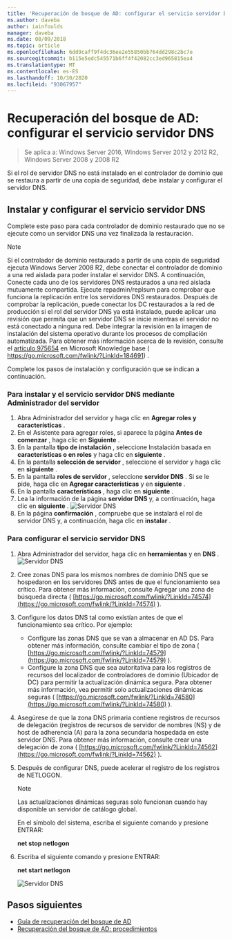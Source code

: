 ```yaml
---
title: 'Recuperación de bosque de AD: configurar el servicio servidor DNS'
ms.author: daveba
author: iainfoulds
manager: daveba
ms.date: 08/09/2018
ms.topic: article
ms.openlocfilehash: 6dd9caff9f4dc36ee2e55850bb764dd298c2bc7e
ms.sourcegitcommit: b115e5edc545571b6ff4f42082cc3ed965815ea4
ms.translationtype: MT
ms.contentlocale: es-ES
ms.lasthandoff: 10/30/2020
ms.locfileid: "93067957"
---
```

# <a name="ad-forest-recovery---configuring-the-dns-server-service"></a>Recuperación del bosque de AD: configurar el servicio servidor DNS

>Se aplica a: Windows Server 2016, Windows Server 2012 y 2012 R2, Windows Server 2008 y 2008 R2

Si el rol de servidor DNS no está instalado en el controlador de dominio que se restaura a partir de una copia de seguridad, debe instalar y configurar el servidor DNS.

## <a name="install-and-configure-the-dns-server-service"></a>Instalar y configurar el servicio servidor DNS

Complete este paso para cada controlador de dominio restaurado que no se ejecute como un servidor DNS una vez finalizada la restauración.

> [!NOTE]
> Si el controlador de dominio restaurado a partir de una copia de seguridad ejecuta Windows Server 2008 R2, debe conectar el controlador de dominio a una red aislada para poder instalar el servidor DNS. A continuación, Conecte cada uno de los servidores DNS restaurados a una red aislada mutuamente compartida. Ejecute repadmin/replsum para comprobar que funciona la replicación entre los servidores DNS restaurados. Después de comprobar la replicación, puede conectar los DC restaurados a la red de producción si el rol del servidor DNS ya está instalado, puede aplicar una revisión que permita que un servidor DNS se inicie mientras el servidor no está conectado a ninguna red. Debe integrar la revisión en la imagen de instalación del sistema operativo durante los procesos de compilación automatizada. Para obtener más información acerca de la revisión, consulte el [artículo 975654](https://go.microsoft.com/fwlink/?LinkId=184691) en Microsoft Knowledge base ( https://go.microsoft.com/fwlink/?LinkId=184691) .

Complete los pasos de instalación y configuración que se indican a continuación.

### <a name="to-install-and-the-dns-server-service-using-server-manager"></a>Para instalar y el servicio servidor DNS mediante Administrador del servidor

1. Abra Administrador del servidor y haga clic en **Agregar roles y características** .
2. En el Asistente para agregar roles, si aparece la página **Antes de comenzar** , haga clic en **Siguiente** .
3. En la pantalla **tipo de instalación** , seleccione Instalación basada en **características o en roles** y haga clic en **siguiente** .
4. En la pantalla **selección de servidor** , seleccione el servidor y haga clic en **siguiente** .
5. En la pantalla **roles de servidor** , seleccione **servidor DNS** . Si se le pide, haga clic en **Agregar características** y en **siguiente** .
6. En la pantalla **características** , haga clic en **siguiente** .
7. Lea la información de la página **servidor DNS** y, a continuación, haga clic en **siguiente** .
   ![Servidor DNS](media/AD-Forest-Recovery-Configure-DNS/dns1.png)
8. En la página **confirmación** , compruebe que se instalará el rol de servidor DNS y, a continuación, haga clic en **instalar** .

### <a name="to-configure-the-dns-server-service"></a>Para configurar el servicio servidor DNS

1. Abra Administrador del servidor, haga clic en **herramientas** y en **DNS** .
   ![Servidor DNS](media/AD-Forest-Recovery-Configure-DNS/dns2.png)
2. Cree zonas DNS para los mismos nombres de dominio DNS que se hospedaron en los servidores DNS antes de que el funcionamiento sea crítico. Para obtener más información, consulte Agregar una zona de búsqueda directa ( [https://go.microsoft.com/fwlink/?LinkId=74574](https://go.microsoft.com/fwlink/?LinkId=74574) ).
3. Configure los datos DNS tal como existían antes de que el funcionamiento sea crítico. Por ejemplo:

   - Configure las zonas DNS que se van a almacenar en AD DS. Para obtener más información, consulte cambiar el tipo de zona ( [https://go.microsoft.com/fwlink/?LinkId=74579](https://go.microsoft.com/fwlink/?LinkId=74579) ).
   - Configure la zona DNS que sea autoritativa para los registros de recursos del localizador de controladores de dominio (Ubicador de DC) para permitir la actualización dinámica segura. Para obtener más información, vea permitir solo actualizaciones dinámicas seguras ( [https://go.microsoft.com/fwlink/?LinkId=74580](https://go.microsoft.com/fwlink/?LinkId=74580) ).

4. Asegúrese de que la zona DNS primaria contiene registros de recursos de delegación (registros de recursos de servidor de nombres (NS) y de host de adherencia (A) para la zona secundaria hospedada en este servidor DNS. Para obtener más información, consulte crear una delegación de zona ( [https://go.microsoft.com/fwlink/?LinkId=74562](https://go.microsoft.com/fwlink/?LinkId=74562) ).
5. Después de configurar DNS, puede acelerar el registro de los registros de NETLOGON.

   > [!NOTE]
   > Las actualizaciones dinámicas seguras solo funcionan cuando hay disponible un servidor de catálogo global.

   En el símbolo del sistema, escriba el siguiente comando y presione ENTRAR:

   **net stop netlogon**

6. Escriba el siguiente comando y presione ENTRAR:

   **net start netlogon**

   ![Servidor DNS](media/AD-Forest-Recovery-Configure-DNS/dns3.png)

## <a name="next-steps"></a>Pasos siguientes

- [Guía de recuperación del bosque de AD](AD-Forest-Recovery-Guide.md)
- [Recuperación del bosque de AD: procedimientos](AD-Forest-Recovery-Procedures.md)
